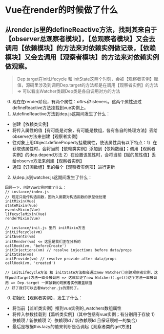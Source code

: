 # Vue在render的时候做了什么

## 从render.js里的defineReactive方法，找到其来自于【observer总观察者模块】，【总观察者模块】又会去调用【依赖模块】的方法来对依赖实例做记录，【依赖模块】又会去调用【观察者模块】的方法来对依赖实例做观察。
> Dep.target在initLifecycle 和 initState这两个时刻，会被【观察者实例】赋值，源码里涉及到调用Dep.target的方法都是在调用【观察者实例】的方法 => 可以看出Watcher类跟Dep类是各自调用对方的方法
0. 现在在render阶段，有两个属性：$attrs和$listeners。这两个属性通过defineReactive方法挂载到vue实例上。
1. 从defineReactive方法到dep.js这期间发生了什么：
- 创建【依赖类实例】 
- 将传入属性的值【有可能是对象，有可能是数组，各有各自的处理方法】丢给observe方法来创建【观察者实例】
- 往对象上用Object.defineProperty挂载属性，使该属性具有以下特点：1）在获取该属性时，会将当前【依赖类实例】添加到【依赖数组】；调用【观察者实例】的dep.depend方法 2）在设置该属性时，会将当前【赋的属性值】丢给observe方法来创建【观察者实例】
- 通知【订阅数组】里的每个【观察者实例项】进行更新
2. 从dep.js到watcher.js这期间发生了什么：
```
回顾一下，创建Vue实例时做了什么：
// instance/index.js
// 规定只能传构造函数，因为入面要对构造函数的原型做处理
initMixin(Vue)  
stateMixin(Vue) 
eventsMixin(Vue)  
lifecycleMixin(Vue)  
renderMixin(Vue)  

// instance/init.js 里的 initMixin方法
initLifecycle(vm)
initEvents(vm)
initRender(vm) <= 这里是我们正在分析的
callHook(vm, 'beforeCreate')
initInjections(vm) // resolve injections before data/props
initState(vm)
initProvide(vm) // resolve provide after data/props
callHook(vm, 'created')

// initLifecycle方法 和 initState方法都会通过new Watcher()创建观察者实例，这样pushTarget方法一直会被调用 => 这就保证了new Watcher().get()这个方法一直被调用 => Dep.target 一直被新的观察者实例覆盖赋值
// 好了我们可以去看Watcher.js的源码了。
```
0. 初始化【观察者实例】，发生了什么：
- 将当前【监听类实例】推到vue实例的_watchers数组属性
- 将传入参数挂载到【监听类实例】（其中包括有vue实例；有分别用于存放 1）依赖项 / 新依赖项 2）依赖项Id / 新依赖项Id 且保证项唯一的集合）
- 最后是根据this.lazy的值来判断是否调起【观察者类的get方法】
